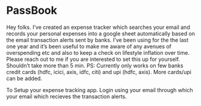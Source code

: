 # PassBook

Hey folks. I’ve created an expense tracker which searches your email and records your personal expenses into a google sheet automatically based on the email transaction alerts sent by banks. I’ve been using for the the last one year and it’s been useful to make me aware of any avenues of overspending etc and also to keep a check on lifestyle inflation over time.
Please reach out to me if you are interested to set this up for yourself. Shouldn’t take more than 5 min.
PS: Currently only works on few banks credit cards (hdfc, icici, axis, idfc, citi) and upi (hdfc, axis). More cards/upi can be added.

To Setup your expense tracking app. Login using your email through which your email which recieves the transaction alerts.